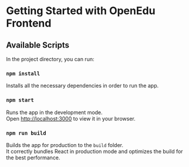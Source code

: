 # Getting Started with OpenEdu Frontend



## Available Scripts

In the project directory, you can run:

### `npm install`

Installs all the necessary dependencies in order to run the app.

### `npm start`

Runs the app in the development mode.\
Open [http://localhost:3000](http://localhost:3000) to view it in your browser.

### `npm run build`

Builds the app for production to the `build` folder.\
It correctly bundles React in production mode and optimizes the build for the best performance.



